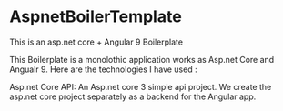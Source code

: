 # AspnetBoilerTemplate
This is an asp.net core + Angular 9 Boilerplate 


This Boilerplate is a monolothic application works as Asp.net Core and Angualr 9. Here are the technologies I have used : 

Asp.net Core API: 
An Asp.net core 3 simple api project. We create the asp.net core project separately as a backend for the Angular app. 

